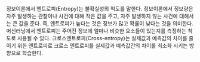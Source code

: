 정보이론에서 엔트로피(Entropy)는 불확실성의 척도를 말한다. 정보이론에서 정보량은 자주 발생하는 관찰이나 사건에 대해 작은 값을 주고, 자주 발생하지 않는 사건에 대해서는 큰 값을 준다. 즉, 엔트로피가 높다는 것은 정보가 많고 확률이 낮다는 것을 의미한다. 머신러닝에서 엔트로피는 주어진 정보에 얼마나 비슷한 요소들이 있는지를 측정하는 척도로 사용될 수 있다. 크로스엔트로피(Cross-entropy)는 실제값과 예측값의 차이를 줄이기 위한 엔트로피로 크로스 엔트로피를 실제값과 예측값간의 차이를 최소화 시키는 방향으로 학습한다.

